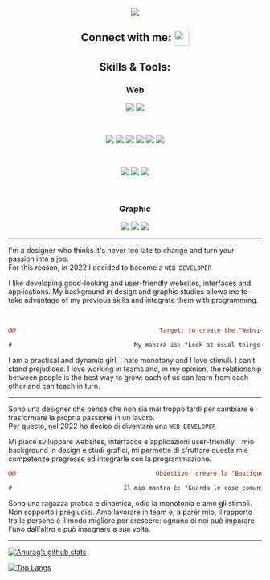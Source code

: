 
<p align="center"> <img src="https://user-images.githubusercontent.com/107913694/212719648-7246a63b-e193-4832-9a89-c8d4f052014f.png"> </p>

<h2 align="center"> Connect with me:  
<a href="https://www.linkedin.com/in/francesca-frattini-092/"> <img src="https://raw.githubusercontent.com/yushi1007/yushi1007/main/images/linkedin.svg" width="30px" align="center"></a></h2>

<h2 align="center"> Skills & Tools: </h2>
<h3 align="center"> Web </h3>

<p align="center"> 
<img src="https://img.shields.io/badge/Visual%20Studio%20Code-0078d7.svg?style=for-the-badge&logo=visual-studio-code&logoColor=white">
<img src="https://img.shields.io/badge/figma-%23F24E1E.svg?style=for-the-badge&logo=figma&logoColor=white">
</p>

<br>

<p align="center"> 
<img src="https://img.shields.io/badge/html5-%23E34F26.svg?style=for-the-badge&logo=html5&logoColor=white">
<img src="https://img.shields.io/badge/css3-%231572B6.svg?style=for-the-badge&logo=css3&logoColor=white">
<img src="https://img.shields.io/badge/SASS-hotpink.svg?style=for-the-badge&logo=SASS&logoColor=white">
<img src="https://img.shields.io/badge/javascript-%23323330.svg?style=for-the-badge&logo=javascript&logoColor=%23F7DF1E">
<img src="https://img.shields.io/badge/typescript-%23007ACC.svg?style=for-the-badge&logo=typescript&logoColor=white">
<img src="https://img.shields.io/badge/angular-%23DD0031.svg?style=for-the-badge&logo=angular&logoColor=white">
</p>

<br>

<p align="center"> 
<img src="https://img.shields.io/badge/java-%23ED8B00.svg?style=for-the-badge&logo=java&logoColor=white">
<img src="https://img.shields.io/badge/postgres-%23316192.svg?style=for-the-badge&logo=postgresql&logoColor=white">
<img src="https://img.shields.io/badge/spring-%236DB33F.svg?style=for-the-badge&logo=spring&logoColor=white">
</p>

<br>

<h3 align="center"> Graphic </h3>

<p align="center"> 
<img src="https://img.shields.io/badge/adobe%20illustrator-%23FF9A00.svg?style=for-the-badge&logo=adobe%20illustrator&logoColor=white">
<img src="https://img.shields.io/badge/Adobe%20InDesign-49021F?style=for-the-badge&logo=adobeindesign&logoColor=white">
<img src="https://img.shields.io/badge/adobe%20photoshop-%2331A8FF.svg?style=for-the-badge&logo=adobe%20photoshop&logoColor=white">
</p>

------------------------------------------------------------------------------------------------------------------------------------------------------------------

I'm a designer who thinks it's never too late to change and turn your passion into a job. <br>
For this reason, in 2022 I decided to become a ```WEB DEVELOPER```

I like developing good-looking and user-friendly websites, interfaces and applications. 
My background in design and graphic studies allows me to take advantage of my previous skills and integrate them with programming. 

<br>

```diff
@@                                        Target: to create the "Website Boutique"                                       @@
``` 

```diff
#                                  My mantra is: "Look at usual things with unusual eyes"
```

I am a practical and dynamic girl, I hate monotony and I love stimuli. I can’t stand prejudices. 
I love working in teams and, in my opinion, the relationship between people is the best way to grow: each of us can learn from each other and can teach in turn.

------------------------------------------------------------------------------------------------------------------------------------------------------------------

Sono una designer che pensa che non sia mai troppo tardi per cambiare e trasformare la propria passione in un lavoro. <br>
Per questo, nel 2022 ho deciso di diventare una ```WEB DEVELOPER```

Mi piace sviluppare websites, interfacce e applicazioni user-friendly.
l mio background in design e studi grafici, mi permette di sfruttare queste mie competenze pregresse ed integrarle con la programmazione. 

```diff
@@                                       Obiettivo: creare la "Boutique del Website"                                     @@
``` 


```diff
#                               Il mio mantra è: "Guarda le cose comuni con occhi differenti".
```

Sono una ragazza pratica e dinamica, odio la monotonia e amo gli stimoli. Non sopporto i pregiudizi. 
Amo lavorare in team e, a parer mio, il rapporto tra le persone è il modo migliore per crescere: ognuno di noi può imparare l'uno dall'altro e può insegnare a sua volta.

------------------------------------------------------------------------------------------------------------------------------------------------------------------

[![Anurag’s github stats](https://github-readme-stats.vercel.app/api?username=yushi1007)](https://github.com/francyfrattini)

[![Top Langs](https://github-readme-stats.vercel.app/api/top-langs/?username=yushi1007&layout=compact)](https://github.com/francyfrattini)

<!--
**francyfrattini/FrancyFrattini** is a ✨ _special_ ✨ repository because its `README.md` (this file) appears on your GitHub profile.

Here are some ideas to get you started:

- 🔭 I’m currently working on ...
- 🌱 I’m currently learning ...
- 👯 I’m looking to collaborate on ...
- 🤔 I’m looking for help with ...
- 💬 Ask me about ...
- 📫 How to reach me: ...
- 😄 Pronouns: ...
- ⚡ Fun fact: ...
-->
